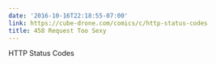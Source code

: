 ```yaml
---
date: '2016-10-16T22:18:55-07:00'
link: https://cube-drone.com/comics/c/http-status-codes
title: 458 Request Too Sexy
---
```


HTTP Status Codes
